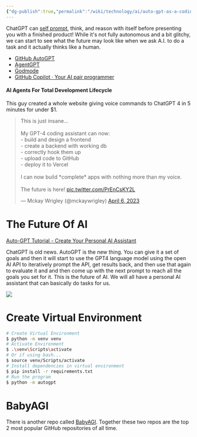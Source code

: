 ```yaml
---
{"dg-publish":true,"permalink":"/wiki/technology/ai/auto-gpt-as-a-coding-assistant/","tags":["technology","artificialintelligence"],"created":"Apr 18, 2023, 10:33 PM","updated":""}
---
```



ChatGPT can [self prompt](https://www.facebook.com/reel/264409342607687/), think, and reason with itself before presenting you with a finished product! While it's not fully autonomous and a bit glitchy, we can start to see what the future may look like when we ask A.I. to do a task and it actually thinks like a human.

- [GitHub AutoGPT](https://github.com/Significant-Gravitas/Auto-GPT)
- [AgentGPT](https://agentgpt.reworkd.ai/)
- [Godmode](https://godmode.space/)
- [GitHub Copilot · Your AI pair programmer](https://github.com/features/copilot)

#### AI Agents For Total Development Lifecycle

This guy created a whole website giving voice commands to ChatGPT 4 in 5 minutes for under $1.
<blockquote class="twitter-tweet"><p lang="en" dir="ltr">This is just insane…<br><br>My GPT-4 coding assistant can now:<br>- build and design a frontend<br>- create a backend with working db<br>- correctly hook them up<br>- upload code to GitHub<br>- deploy it to Vercel<br><br>I can now build *complete* apps with nothing more than my voice.<br><br>The future is here! <a href="https://t.co/PrEnCsKY2L">pic.twitter.com/PrEnCsKY2L</a></p>&mdash; Mckay Wrigley (@mckaywrigley) <a href="https://twitter.com/mckaywrigley/status/1644034309253394433?ref_src=twsrc%5Etfw">April 6, 2023</a></blockquote>

# The Future Of AI

[Auto-GPT Tutorial - Create Your Personal AI Assistant](https://www.youtube.com/watch?v=jn8n212l3PQ)

ChatGPT is old news. AutoGPT is the new thing. You can give it a set of goals and then it will start to use the GPT4 language model using the open AI API to iteratively prompt the API, get results back, and then use that again to evaluate it and and then come up with the next prompt to reach all the goals you set for it. This is the future of AI. We will all have a personal AI assistant that can basically do tasks for us.

![](https://i.imgur.com/drt9otY.png)

# Create Virtual Environment

```bash
# Create Virtual Environment
$ python -m venv venv
# Activate Environment
$ .\venv\Scripts\activate
# Or if using bash...
$ source venv/Scripts/activate
# Install dependencies in virtual environment
$ pip install -r requirements.txt
# Run the program
$ python -m autogpt
```

# BabyAGI

There is another repo called [BabyAGI](https://github.com/yoheinakajima/babyagi). Together these two repos are the top 2 most popular GitHub repositories of all time.